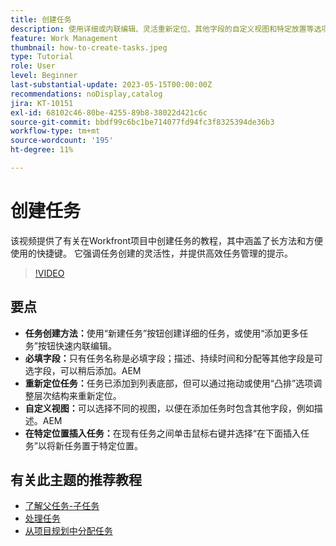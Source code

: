 ```yaml
---
title: 创建任务
description: 使用详细或内联编辑、灵活重新定位、其他字段的自定义视图和特定放置等选项(例如使用Workfront中的“在下面插入任务”)，简化任务创建。
feature: Work Management
thumbnail: how-to-create-tasks.jpeg
type: Tutorial
role: User
level: Beginner
last-substantial-update: 2023-05-15T00:00:00Z
recommendations: noDisplay,catalog
jira: KT-10151
exl-id: 68102c46-80be-4255-89b8-38022d421c6c
source-git-commit: bbdf99c6bc1be714077fd94fc3f8325394de36b3
workflow-type: tm+mt
source-wordcount: '195'
ht-degree: 11%

---
```


# 创建任务

该视频提供了有关在Workfront项目中创建任务的教程，其中涵盖了长方法和方便使用的快捷键。 它强调任务创建的灵活性，并提供高效任务管理的提示。


>[!VIDEO](https://video.tv.adobe.com/v/3419372/?quality=12&learn=on&enablevpops=1)

## 要点

* **任务创建方法：**&#x200B;使用“新建任务”按钮创建详细的任务，或使用“添加更多任务”按钮快速内联编辑。
* **必填字段：**&#x200B;只有任务名称是必填字段；描述、持续时间和分配等其他字段是可选字段，可以稍后添加。&#x200B;AEM
* **重新定位任务：**&#x200B;任务已添加到列表底部，但可以通过拖动或使用“凸排”选项调整层次结构来重新定位。
* **自定义视图：**&#x200B;可以选择不同的视图，以便在添加任务时包含其他字段，例如描述。&#x200B;AEM
* **在特定位置插入任务：**&#x200B;在现有任务之间单击鼠标右键并选择“在下面插入任务”以将新任务置于特定位置。


## 有关此主题的推荐教程

* [了解父任务-子任务](/help/manage-work/tasks/understand-parent-child-tasks.md)
* [处理任务](/help/manage-work/tasks/work-with-tasks.md)
* [从项目规划中分配任务](/help/manage-work/tasks/assign-tasks-from-the-project-plan.md)
